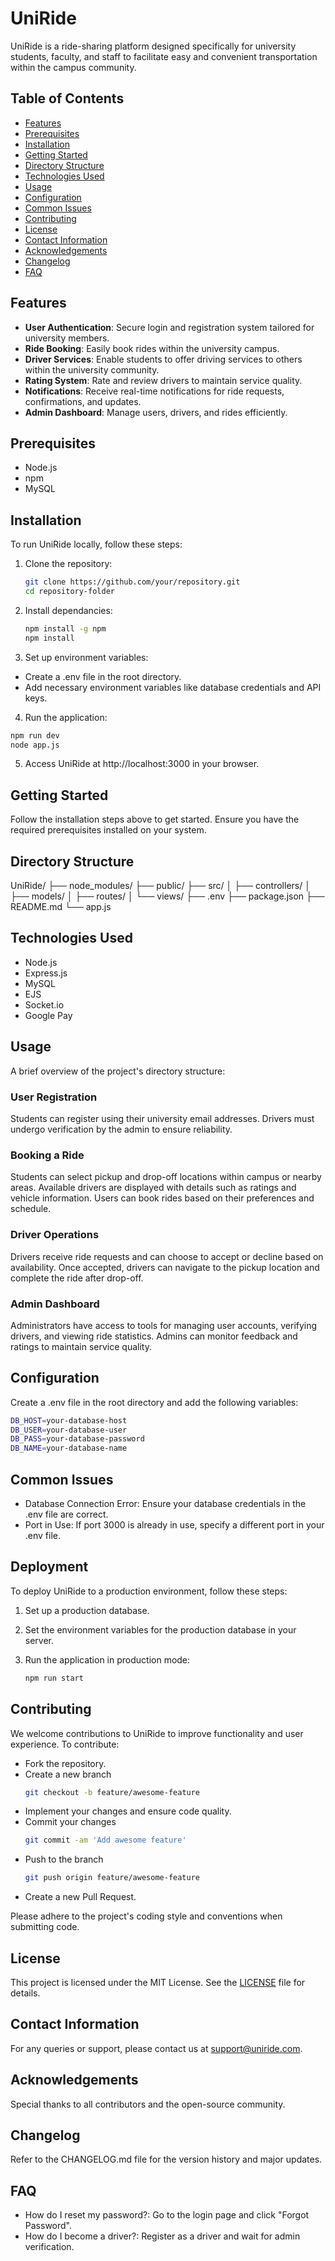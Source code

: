 # UniRide

UniRide is a ride-sharing platform designed specifically for university students, faculty, and staff to facilitate easy and convenient transportation within the campus community.

## Table of Contents

- [Features](Features)
- [Prerequisites](Prerequisites)
- [Installation](Installation)
- [Getting Started](GettingStarted)
- [Directory Structure](DirectoryStructure)
- [Technologies Used](TechnologiesUsed)
- [Usage](Usage)
- [Configuration](Configuration)
- [Common Issues](CommonIssues)
- [Contributing](Contributing)
- [License](License)
- [Contact Information](ContactInformation)
- [Acknowledgements](Acknowledgements)
- [Changelog](Changelog)
- [FAQ](FAQ)

## Features

- **User Authentication**: Secure login and registration system tailored for university members.
- **Ride Booking**: Easily book rides within the university campus.
- **Driver Services**: Enable students to offer driving services to others within the university community.
- **Rating System**: Rate and review drivers to maintain service quality.
- **Notifications**: Receive real-time notifications for ride requests, confirmations, and updates.
- **Admin Dashboard**: Manage users, drivers, and rides efficiently.
  
## Prerequisites
- Node.js
- npm
- MySQL
  
## Installation

To run UniRide locally, follow these steps:

1. Clone the repository:

   ```bash
   git clone https://github.com/your/repository.git
   cd repository-folder
   ```

2. Install dependancies:

   ```bash
   npm install -g npm
   npm install
   ```

3. Set up environment variables:

- Create a .env file in the root directory.
- Add necessary environment variables like database credentials and API keys.
  
4. Run the application:

  ```bash
  npm run dev
  node app.js
  ```
5. Access UniRide at http://localhost:3000 in your browser.

## Getting Started

Follow the installation steps above to get started. Ensure you have the required prerequisites installed on your system.

## Directory Structure

UniRide/
├── node_modules/
├── public/
├── src/
│   ├── controllers/
│   ├── models/
│   ├── routes/
│   └── views/
├── .env
├── package.json
├── README.md
└── app.js

## Technologies Used

- Node.js
- Express.js
- MySQL
- EJS
- Socket.io
- Google Pay
  
## Usage
A brief overview of the project's directory structure:

### User Registration
Students can register using their university email addresses.
Drivers must undergo verification by the admin to ensure reliability.

### Booking a Ride
Students can select pickup and drop-off locations within campus or nearby areas.
Available drivers are displayed with details such as ratings and vehicle information.
Users can book rides based on their preferences and schedule.

### Driver Operations
Drivers receive ride requests and can choose to accept or decline based on availability.
Once accepted, drivers can navigate to the pickup location and complete the ride after drop-off.

### Admin Dashboard
Administrators have access to tools for managing user accounts, verifying drivers, and viewing ride statistics.
Admins can monitor feedback and ratings to maintain service quality.

## Configuration
Create a .env file in the root directory and add the following variables:

```bash
DB_HOST=your-database-host
DB_USER=your-database-user
DB_PASS=your-database-password
DB_NAME=your-database-name
```

## Common Issues
- Database Connection Error: Ensure your database credentials in the .env file are correct.
- Port in Use: If port 3000 is already in use, specify a different port in your .env file.

## Deployment
To deploy UniRide to a production environment, follow these steps:

1. Set up a production database.
2. Set the environment variables for the production database in your server.
3. Run the application in production mode:
   
   ```bash
   npm run start
   ```
   
## Contributing
We welcome contributions to UniRide to improve functionality and user experience. To contribute:

- Fork the repository.
- Create a new branch
  ```bash
  git checkout -b feature/awesome-feature
  ```
- Implement your changes and ensure code quality.
- Commit your changes
    ```bash
    git commit -am 'Add awesome feature'
    ```
- Push to the branch
    ```bash
    git push origin feature/awesome-feature
    ```
- Create a new Pull Request.

Please adhere to the project's coding style and conventions when submitting code.

## License
This project is licensed under the MIT License. See the [LICENSE](https://opensource.org/license/mit) file for details.

## Contact Information
For any queries or support, please contact us at support@uniride.com.

## Acknowledgements
Special thanks to all contributors and the open-source community.

## Changelog
Refer to the CHANGELOG.md file for the version history and major updates.

## FAQ
- How do I reset my password?: Go to the login page and click "Forgot Password".
- How do I become a driver?: Register as a driver and wait for admin verification.
